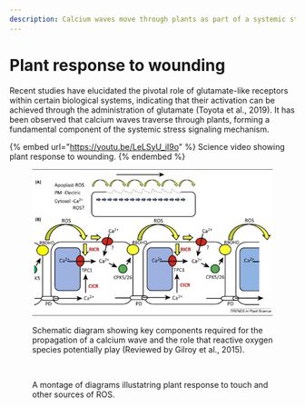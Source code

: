 ```yaml
---
description: Calcium waves move through plants as part of a systemic stress signaling.
---
```


# Plant response to wounding

Recent studies have elucidated the pivotal role of glutamate-like receptors within certain biological systems, indicating that their activation can be achieved through the administration of glutamate (Toyota et al., 2019). It has been observed that calcium waves traverse through plants, forming a fundamental component of the systemic stress signaling mechanism.

{% embed url="https://youtu.be/LeLSyU_iI9o" %}
Science video showing plant response to wounding.&#x20;
{% endembed %}

<figure><img src=".gitbook/assets/image (1) (1) (1) (1) (1) (1).png" alt=""><figcaption><p>Schematic diagram showing key components required for the propagation of a calcium wave and the role that reactive oxygen species potentially play (Reviewed by Gilroy et al., 2015).</p></figcaption></figure>



<figure><img src="https://lh5.googleusercontent.com/uNU7KfyZzsYzympOYqZZd8ZL31h6odSmHa-F8mQvft1f_OX11gPBIpk4VsnxH9Cxd2h8ATxt3pnWzJ8k_aXezyYgrs5M_YnVCo5HW49rd5_1eBs3_mG1ILVjaSIHcHzB7Q=w1280" alt=""><figcaption><p>A montage of diagrams illustatring plant response to touch and other sources of ROS.</p></figcaption></figure>
